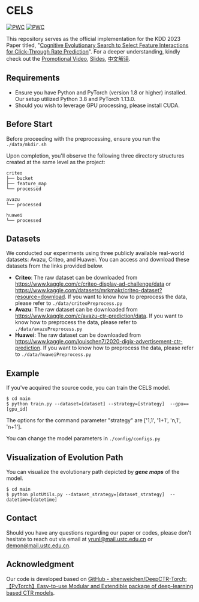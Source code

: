 # CELS

[![PWC](https://img.shields.io/endpoint.svg?url=https://paperswithcode.com/badge/cognitive-evolutionary-search-to-select/click-through-rate-prediction-on-criteo)](https://paperswithcode.com/sota/click-through-rate-prediction-on-criteo?p=cognitive-evolutionary-search-to-select) [![PWC](https://img.shields.io/endpoint.svg?url=https://paperswithcode.com/badge/cognitive-evolutionary-search-to-select/click-through-rate-prediction-on-avazu)](https://paperswithcode.com/sota/click-through-rate-prediction-on-avazu?p=cognitive-evolutionary-search-to-select)

This repository serves as the official implementation for the KDD 2023 Paper titled,  "[Cognitive Evolutionary Search to Select Feature Interactions for Click-Through Rate Prediction](https://doi.org/10.1145/3580305.3599277 )".
For a deeper understanding, kindly check out the [Promotional Video](https://youtu.be/p3kE54lIWRw), [Slides](https://www.researchgate.net/publication/373519329_Cognitive_Evolutionary_Search_to_Select_Feature_Interactions_for_Click-Through_Rate_Prediction ), [中文解读](https://mp.weixin.qq.com/s/IhcvJc8HQl_4srfz6jvsKQ).




## Requirements
* Ensure you have Python and PyTorch (version 1.8 or higher) installed. Our setup utilized Python 3.8 and PyTorch 1.13.0.
* Should you wish to leverage GPU processing, please install CUDA.



## Before Start

Before proceeding with the preprocessing, ensure you run the `./data/mkdir.sh`

Upon completion, you'll observe the following three directory structures created at the same level as the project:

```
criteo
├── bucket
├── feature_map
└── processed

avazu
└── processed

huawei
└── processed
```



## Datasets

We conducted our experiments using three publicly available real-world datasets: Avazu, Criteo, and Huawei. You can access and download these datasets from the links provided below.

- **Criteo**: The raw dataset can be downloaded from https://www.kaggle.com/c/criteo-display-ad-challenge/data or https://www.kaggle.com/datasets/mrkmakr/criteo-dataset?resource=download. If you want to know how to preprocess the data, please refer to `./data/criteoPreprocess.py`
- **Avazu**: The raw dataset can be downloaded from https://www.kaggle.com/c/avazu-ctr-prediction/data. If you want to know how to preprocess the data, please refer to `./data/avazuPreprocess.py`
- **Huawei**: The raw dataset can be downloaded from https://www.kaggle.com/louischen7/2020-digix-advertisement-ctr-prediction. If you want to know how to preprocess the data, please refer to `./data/huaweiPreprocess.py`




## Example
If you've acquired the source code, you can train the CELS model.

```
$ cd main
$ python train.py --dataset=[dataset] --strategy=[strategy]  --gpu==[gpu_id] 
```

The options for the command parameter "strategy" are ['1,1',  '1+1',  'n,1',  'n+1'].

You can change the model parameters in `./config/configs.py`



## Visualization of Evolution Path

You can visualize the evolutionary path depicted by ***gene maps*** of the model.

```
$ cd main
$ python plotUtils.py --dataset_strategy=[dataset_strategy]  --datetime=[datetime]
```



## Contact

Should you have any questions regarding our paper or codes, please don't hesitate to reach out via email at yrunl@mail.ustc.edu.cn or demon@mail.ustc.edu.cn.



## Acknowledgment 
Our code is developed based on [GitHub - shenweichen/DeepCTR-Torch: 【PyTorch】Easy-to-use,Modular and Extendible package of deep-learning based CTR models](https://github.com/shenweichen/DeepCTR-Torch).







